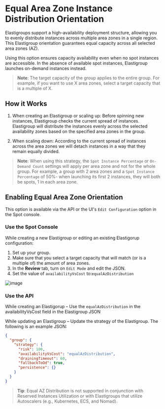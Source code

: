 # Equal Area Zone Instance Distribution Orientation

Elastigroups support a high-availability deployment structure, allowing you to evenly distribute instances across multiple area zones in a single region. This Elastigroup orientation guarantees equal capacity across all selected area zones (AZ).

Using this option ensures capacity availability even when no spot instances are accessible. In the absence of available spot instances, Elastigroup launches on-demand instances instead.

> **Note**: The target capacity of the group applies to the entire group. For example, if you want to use X area zones, select a target capacity that is a multiple of X.

## How it Works

1. When creating an Elastigroup or scaling up: Before spinning new instances, Elastigroup checks the current spread of instances. Elastigroup will distribute the instances evenly across the selected availability zones based on the specified area zones in the group.

2. When scaling down: According to the current spread of instances across the area zones we will detach instances in a way that they remain equally divided.

> **Note**: When using this strategy, the `Spot Instance Percentage` or `On-Demand Count` settings will apply per area zone and not for the whole group. For example, a group with 2 area zones and a `Spot Instance Percentage` of 50%- when launching its first 2 instances, they will both be spots, 1 in each area zone.

## Enabling Equal Area Zone Orientation

This option is available via the API or the UI's `Edit Configuration` option in the Spot console.

### Use the Spot Console

While creating a new Elastigroup or editing an existing Elastigorup configuration:

1. Set up your group.
2. Make sure that you select a target capacity that will match (or is a multiple of) the amount of area zones.
3. In the **Review** tab, turn on `Edit Mode` and edit the JSON.
4. Set the value of `availabilityVsCost` to:`equalAzDistribution`

![image](https://github.com/user-attachments/assets/286a1217-559f-4dbd-96c0-dfd84f585a23)

### Use the API

While creating an Elastigorup – Use the `equalAzDistribution` in the availabilityVsCost field in the Elastigroup JSON

While updating an Elastigroup – Update the strategy of the Elastigroup. The following is an example JSON:

```json
{
  "group": {
    "strategy": {
      "risk": 100,
      "availabilityVsCost": "equalAzDistribution",
      "drainingTimeout": 60,
      "fallbackToOd": true,
      "persistence": {}
    }
  }
}
```

> **Tip**: Equal AZ Distribution is not supported in conjunction with Reserved Instances Utilization or with Elastigroups that utilize Autoscalers (e.g., Kubernetes, ECS, and Nomad).
